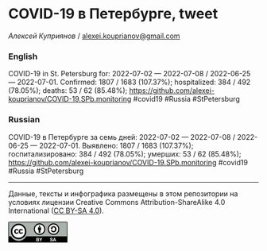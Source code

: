 COVID-19 в Петербурге, tweet
============================

*Алексей Куприянов* /
<a href="mailto:alexei.kouprianov@gmail.com" class="email">alexei.kouprianov@gmail.com</a>

### English

COVID-19 in St. Petersburg for: 2022-07-02 — 2022-07-08 / 2022-06-25 —
2022-07-01. Сonfirmed: 1807 / 1683 (107.37%); hospitalized: 384 / 492
(78.05%); deaths: 53 / 62 (85.48%);
<a href="https://github.com/alexei-kouprianov/COVID-19.SPb.monitoring" class="uri">https://github.com/alexei-kouprianov/COVID-19.SPb.monitoring</a>
\#covid19 \#Russia \#StPetersburg

### Russian

COVID-19 в Петербурге за семь дней: 2022-07-02 — 2022-07-08 / 2022-06-25
— 2022-07-01. Выявлено: 1807 / 1683 (107.37%); госпитализировано: 384 /
492 (78.05%); умерших: 53 / 62 (85.48%);
<a href="https://github.com/alexei-kouprianov/COVID-19.SPb.monitoring" class="uri">https://github.com/alexei-kouprianov/COVID-19.SPb.monitoring</a>
\#covid19 \#Russia \#StPetersburg

------------------------------------------------------------------------

Данные, тексты и инфографика размещены в этом репозитории на условиях
лицензии Creative Commons Attribution-ShareAlike 4.0 International ([CC
BY-SA 4.0](https://creativecommons.org/licenses/by-sa/4.0/)).

![](../misc/CC-BY-SA-icon.png "CC-BY-SA")
